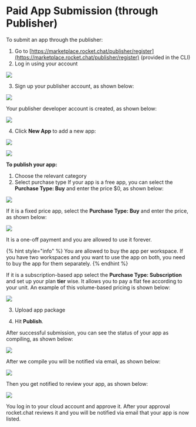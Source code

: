 # Paid App Submission \(through Publisher\)

To submit an app through the publisher: 

1. Go to [https://marketplace.rocket.chat/publisher/register](https://marketplace.rocket.chat/publisher/register) \(provided in the CLI\)
2. Log in using your account

![](../../../.gitbook/assets/image%20%28184%29.png)

3.  Sign up your publisher account,  as shown below:

![](../../../.gitbook/assets/image%20%28183%29.png)

Your publisher developer account is created, as shown below:

![](../../../.gitbook/assets/image%20%28187%29.png)

4. Click **New App** to add a new app:

![](../../../.gitbook/assets/image%20%28185%29.png)

![](../../../.gitbook/assets/image%20%28188%29.png)

**To publish your app:**

1. Choose the relevant category
2. Select purchase type If your app is a free app, you can select the **Purchase Type: Buy** and enter the price $0, as shown below:

![](../../../.gitbook/assets/image%20%28195%29.png)

If it is a fixed price app, select the **Purchase Type: Buy** and enter the price, as shown below:

![](../../../.gitbook/assets/image%20%28196%29.png)

It is a one-off payment and you are allowed to use it forever. 

{% hint style="info" %}
You are allowed to buy the app per workspace. If you have two workspaces and you want to use the app on both, you need to buy the app for them separately. 
{% endhint %}

If it is a subscription-based app select the **Purchase Type: Subscription** and set up your plan **tier** wise. It allows you to pay a flat fee according to your unit. An example of this volume-based pricing is shown below: 

![](../../../.gitbook/assets/image%20%28189%29.png)

3. Upload app package

4. Hit **Publish**.

After successful submission, you can see the status of your app as compiling, as shown below:

![](../../../.gitbook/assets/image%20%28191%29.png)

After we compile you will be notified via email, as shown below: 

![](../../../.gitbook/assets/image%20%28194%29.png)

Then  you get notified to review your app,  as shown below: 

![](../../../.gitbook/assets/image%20%28192%29.png)

You log in to your cloud account and approve it. After your approval rocket.chat reviews it and you will be notified via email that your app is now listed. 





